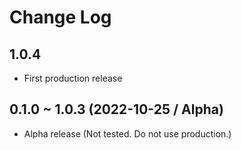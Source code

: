 # Change Log

## 1.0.4

- First production release

## 0.1.0 ~ 1.0.3 (2022-10-25 / Alpha)

- Alpha release (Not tested. Do not use production.)
